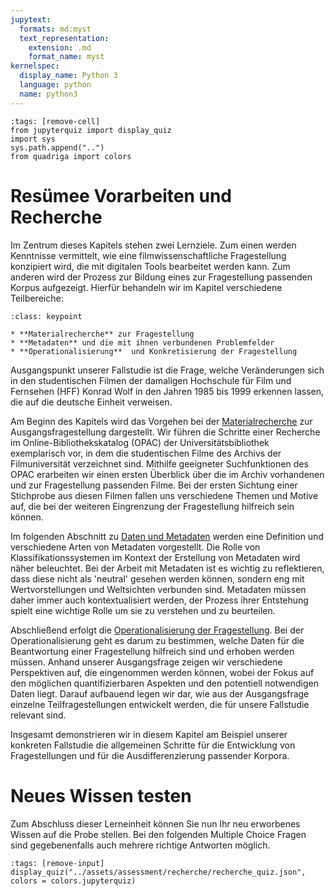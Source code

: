 ```yaml
---
jupytext:
  formats: md:myst
  text_representation:
    extension: .md
    format_name: myst
kernelspec:
  display_name: Python 3
  language: python
  name: python3
---
```

```{code-cell} ipython3
:tags: [remove-cell]
from jupyterquiz import display_quiz
import sys
sys.path.append("..")
from quadriga import colors
```

# Resümee Vorarbeiten und Recherche
Im Zentrum dieses Kapitels stehen zwei Lernziele. Zum einen werden Kenntnisse vermittelt, wie eine filmwissenschaftliche Fragestellung konzipiert wird, die mit digitalen Tools bearbeitet werden kann. Zum anderen wird der Prozess zur Bildung eines zur Fragestellung passenden Korpus aufgezeigt. Hierfür behandeln wir im Kapitel verschiedene Teilbereiche:

```{admonition} Teilbereiche des Kapitels
:class: keypoint

* **Materialrecherche** zur Fragestellung
* **Metadaten** und die mit ihnen verbundenen Problemfelder
* **Operationalisierung**  und Konkretisierung der Fragestellung

```

Ausgangspunkt unserer Fallstudie ist die Frage, welche Veränderungen sich in den studentischen Filmen der damaligen Hochschule für Film und Fernsehen (HFF) Konrad Wolf in den Jahren 1985 bis 1999 erkennen lassen, die auf die deutsche Einheit verweisen.

Am Beginn des Kapitels wird das Vorgehen bei der [Materialrecherche](./material.md) zur Ausgangsfragestellung dargestellt. Wir führen die Schritte einer Recherche im Online-Bibliothekskatalog (OPAC) der Universitätsbibliothek exemplarisch vor, in dem die studentischen Filme des Archivs der Filmuniversität verzeichnet sind. Mithilfe geeigneter Suchfunktionen des OPAC erarbeiten wir einen ersten Überblick über die im Archiv vorhandenen und zur Fragestellung passenden Filme. Bei der ersten Sichtung einer Stichprobe aus diesen Filmen fallen uns verschiedene Themen und Motive auf, die bei der weiteren Eingrenzung der Fragestellung hilfreich sein können.

Im folgenden Abschnitt zu [Daten und Metadaten](./metadaten.md) werden eine Definition und verschiedene Arten von Metadaten vorgestellt. Die Rolle von Klassifikationssystemen im Kontext der Erstellung von Metadaten wird näher beleuchtet. Bei der Arbeit mit Metadaten ist es wichtig zu reflektieren, dass diese nicht als 'neutral' gesehen werden können, sondern eng mit Wertvorstellungen und Weltsichten verbunden sind. Metadaten müssen daher immer auch kontextualisiert werden, der Prozess ihrer Entstehung spielt eine wichtige Rolle um sie zu verstehen und zu beurteilen.

Abschließend erfolgt die [Operationalisierung der Fragestellung](./operationalisierung.md). Bei der Operationalisierung geht es darum zu bestimmen, welche Daten für die Beantwortung einer Fragestellung hilfreich sind und erhoben werden müssen. Anhand unserer Ausgangsfrage zeigen wir verschiedene Perspektiven auf, die eingenommen werden können, wobei der Fokus auf den möglichen quantifizierbaren Aspekten und den potentiell notwendigen Daten liegt. Darauf aufbauend legen wir dar, wie aus der Ausgangsfrage einzelne Teilfragestellungen entwickelt werden, die für unsere Fallstudie relevant sind.

Insgesamt demonstrieren wir in diesem Kapitel am Beispiel unserer konkreten Fallstudie die allgemeinen Schritte für die Entwicklung von Fragestellungen und für die Ausdifferenzierung passender Korpora.


# Neues Wissen testen
Zum Abschluss dieser Lerneinheit können Sie nun Ihr neu erworbenes Wissen auf die Probe stellen. Bei den folgenden Multiple Choice Fragen sind gegebenenfalls auch mehrere richtige Antworten möglich. 

```{code-cell} ipython3
:tags: [remove-input]
display_quiz("../assets/assessment/recherche/recherche_quiz.json", colors = colors.jupyterquiz)
```